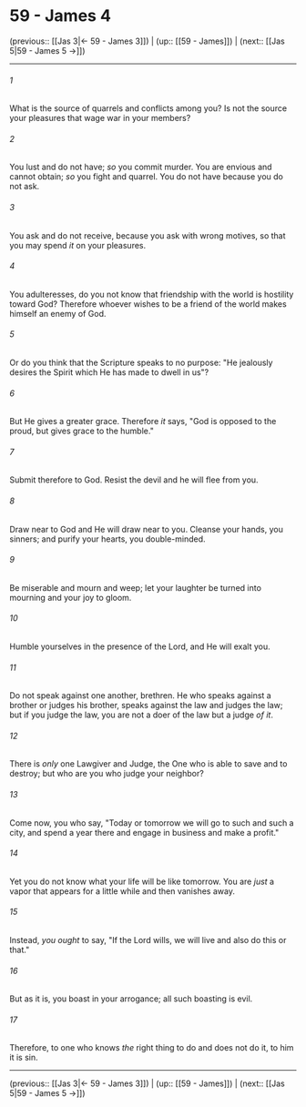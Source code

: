 # 59 - James 4

(previous:: [[Jas 3|← 59 - James 3]]) | (up:: [[59 - James]]) | (next:: [[Jas 5|59 - James 5 →]])

***


###### 1 
What is the source of quarrels and conflicts among you? Is not the source your pleasures that wage war in your members? 

###### 2 
You lust and do not have; _so_ you commit murder. You are envious and cannot obtain; _so_ you fight and quarrel. You do not have because you do not ask. 

###### 3 
You ask and do not receive, because you ask with wrong motives, so that you may spend _it_ on your pleasures. 

###### 4 
You adulteresses, do you not know that friendship with the world is hostility toward God? Therefore whoever wishes to be a friend of the world makes himself an enemy of God. 

###### 5 
Or do you think that the Scripture speaks to no purpose: "He jealously desires the Spirit which He has made to dwell in us"? 

###### 6 
But He gives a greater grace. Therefore _it_ says, "God is opposed to the proud, but gives grace to the humble." 

###### 7 
Submit therefore to God. Resist the devil and he will flee from you. 

###### 8 
Draw near to God and He will draw near to you. Cleanse your hands, you sinners; and purify your hearts, you double-minded. 

###### 9 
Be miserable and mourn and weep; let your laughter be turned into mourning and your joy to gloom. 

###### 10 
Humble yourselves in the presence of the Lord, and He will exalt you. 

###### 11 
Do not speak against one another, brethren. He who speaks against a brother or judges his brother, speaks against the law and judges the law; but if you judge the law, you are not a doer of the law but a judge _of it_. 

###### 12 
There is _only_ one Lawgiver and Judge, the One who is able to save and to destroy; but who are you who judge your neighbor? 

###### 13 
Come now, you who say, "Today or tomorrow we will go to such and such a city, and spend a year there and engage in business and make a profit." 

###### 14 
Yet you do not know what your life will be like tomorrow. You are _just_ a vapor that appears for a little while and then vanishes away. 

###### 15 
Instead, _you ought_ to say, "If the Lord wills, we will live and also do this or that." 

###### 16 
But as it is, you boast in your arrogance; all such boasting is evil. 

###### 17 
Therefore, to one who knows _the_ right thing to do and does not do it, to him it is sin.

***

(previous:: [[Jas 3|← 59 - James 3]]) | (up:: [[59 - James]]) | (next:: [[Jas 5|59 - James 5 →]])
